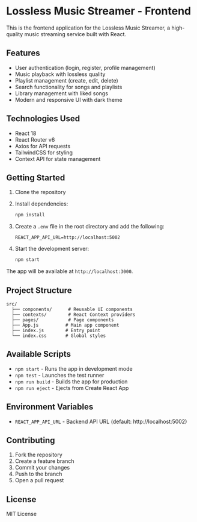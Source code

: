 # Lossless Music Streamer - Frontend

This is the frontend application for the Lossless Music Streamer, a high-quality music streaming service built with React.

## Features

- User authentication (login, register, profile management)
- Music playback with lossless quality
- Playlist management (create, edit, delete)
- Search functionality for songs and playlists
- Library management with liked songs
- Modern and responsive UI with dark theme

## Technologies Used

- React 18
- React Router v6
- Axios for API requests
- TailwindCSS for styling
- Context API for state management

## Getting Started

1. Clone the repository
2. Install dependencies:

   ```bash
   npm install
   ```

3. Create a `.env` file in the root directory and add the following:

   ```
   REACT_APP_API_URL=http://localhost:5002
   ```

4. Start the development server:
   ```bash
   npm start
   ```

The app will be available at `http://localhost:3000`.

## Project Structure

```
src/
  ├── components/      # Reusable UI components
  ├── contexts/        # React Context providers
  ├── pages/           # Page components
  ├── App.js          # Main app component
  ├── index.js        # Entry point
  └── index.css       # Global styles
```

## Available Scripts

- `npm start` - Runs the app in development mode
- `npm test` - Launches the test runner
- `npm run build` - Builds the app for production
- `npm run eject` - Ejects from Create React App

## Environment Variables

- `REACT_APP_API_URL` - Backend API URL (default: http://localhost:5002)

## Contributing

1. Fork the repository
2. Create a feature branch
3. Commit your changes
4. Push to the branch
5. Open a pull request

## License

MIT License
